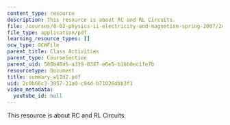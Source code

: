 ```yaml
---
content_type: resource
description: This resource is about RC and RL Circuits.
file: /courses/8-02-physics-ii-electricity-and-magnetism-spring-2007/2c0b66c3395721a0c94db71026dbb3f1_summary_w11d2.pdf
file_type: application/pdf
learning_resource_types: []
ocw_type: OCWFile
parent_title: Class Activities
parent_type: CourseSection
parent_uid: 588b48d5-a339-0347-e6e5-b16b0ec1fe7b
resourcetype: Document
title: summary_w11d2.pdf
uid: 2c0b66c3-3957-21a0-c94d-b71026dbb3f1
video_metadata:
  youtube_id: null
---
```

This resource is about RC and RL Circuits.


